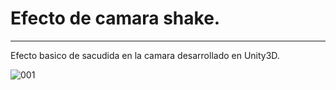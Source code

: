 # Efecto de camara shake.
---

Efecto basico de sacudida en la camara desarrollado en Unity3D.

![001](https://github.com/lPinchol/u.camara.shake/blob/master/Res/prev.gif)
